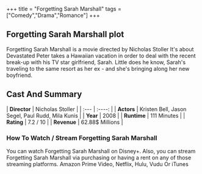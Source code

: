+++
title = "Forgetting Sarah Marshall"
tags = ["Comedy","Drama","Romance"]
+++
## Forgetting Sarah Marshall plot
Forgetting Sarah Marshall is a movie directed by Nicholas Stoller It's about Devastated Peter takes a Hawaiian vacation in order to deal with the recent break-up with his TV star girlfriend, Sarah. Little does he know, Sarah's traveling to the same resort as her ex - and she's bringing along her new boyfriend.
## Cast And Summary
| **Director**      | Nicholas Stoller |
    | :---        |    :----:   |
    |  **Actors** | Kristen Bell, Jason Segel, Paul Rudd, Mila Kunis |
    | **Year**   | 2008    |
    |  **Runtime** | 111 Minutes |
    |  **Rating** | 7.2 / 10 | 
    |  **Revenue** | 62.88$ Millions |
### How To Watch / Stream Forgetting Sarah Marshall
You can watch Forgetting Sarah Marshall on Disney+.
Also, you can stream Forgetting Sarah Marshall via purchasing or having a rent on any of those streaming platforms.
Amazon Prime Video, Netflix, Hulu, Vudu Or iTunes